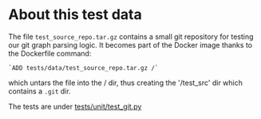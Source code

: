 # About this test data

The file `test_source_repo.tar.gz` contains a small git repository for 
testing our git graph parsing logic.
It becomes part of the Docker image thanks to the Dockerfile command:

    `ADD tests/data/test_source_repo.tar.gz /`

which untars the file into the / dir, thus creating the '/test_src' dir
which contains a `.git` dir.

The tests are under [tests/unit/test_git.py](../unit/test_git.py)
